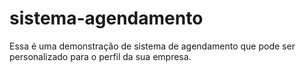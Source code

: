 # sistema-agendamento
Essa é uma demonstração de sistema de agendamento que pode ser personalizado para o perfil da sua empresa.
